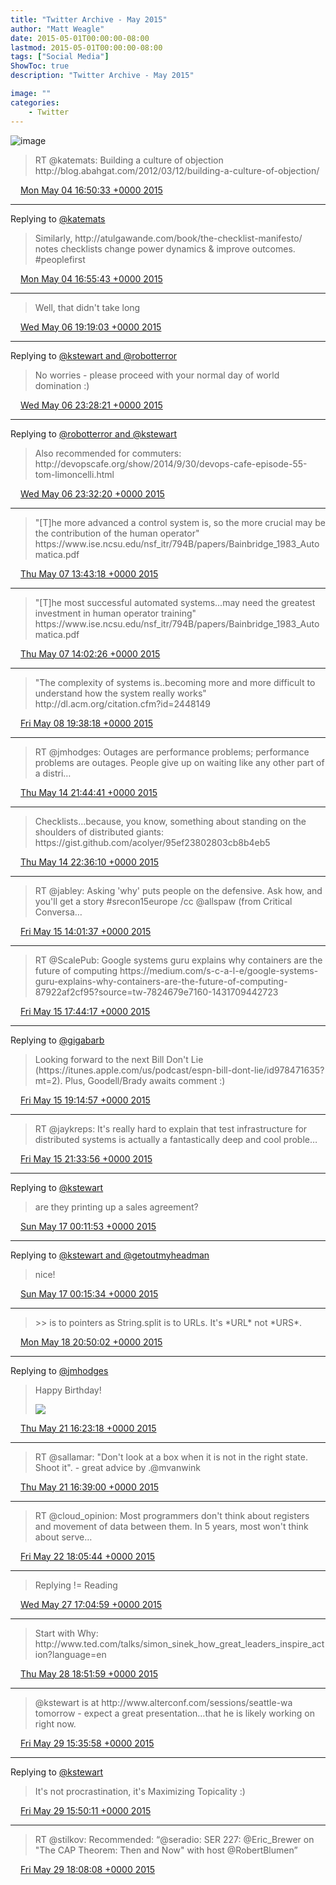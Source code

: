 ```yaml
---
title: "Twitter Archive - May 2015"
author: "Matt Weagle"
date: 2015-05-01T00:00:00-08:00
lastmod: 2015-05-01T00:00:00-08:00
tags: ["Social Media"]
ShowToc: true
description: "Twitter Archive - May 2015"

image: ""
categories: 
    - Twitter
---
```

![image](/sadtwitterbird3.jpg)

> RT @katemats: Building a culture of objection http://blog\.abahgat\.com/2012/03/12/building\-a\-culture\-of\-objection/

<img src="./media/tweet.ico" width="12" /> [Mon May 04 16:50:33 +0000 2015](https://twitter.com/mweagle/status/595269290464399363)

----

Replying to [@katemats](https://twitter.com/katemats/status/595268108392255488)

> Similarly, http://atulgawande\.com/book/the\-checklist\-manifesto/ notes checklists change power dynamics &amp; improve outcomes\. \#peoplefirst

<img src="./media/tweet.ico" width="12" /> [Mon May 04 16:55:43 +0000 2015](https://twitter.com/mweagle/status/595270594251259904)

----

> Well, that didn't take long

<img src="./media/tweet.ico" width="12" /> [Wed May 06 19:19:03 +0000 2015](https://twitter.com/mweagle/status/596031439486877697)

----

Replying to [@kstewart and @robotterror](https://twitter.com/kstewart/status/596064636312498176)

> No worries \- please proceed with your normal day of world domination :\)

<img src="./media/tweet.ico" width="12" /> [Wed May 06 23:28:21 +0000 2015](https://twitter.com/mweagle/status/596094178288750593)

----

Replying to [@robotterror and @kstewart](https://twitter.com/RobotTaylor/status/596069927410237440)

> Also recommended for commuters: http://devopscafe\.org/show/2014/9/30/devops\-cafe\-episode\-55\-tom\-limoncelli\.html

<img src="./media/tweet.ico" width="12" /> [Wed May 06 23:32:20 +0000 2015](https://twitter.com/mweagle/status/596095181062950912)

----

> "\[T\]he more advanced a control system is, so the more crucial may be the contribution of the human operator" https://www\.ise\.ncsu\.edu/nsf\_itr/794B/papers/Bainbridge\_1983\_Automatica\.pdf

<img src="./media/tweet.ico" width="12" /> [Thu May 07 13:43:18 +0000 2015](https://twitter.com/mweagle/status/596309331756261376)

----

> "\[T\]he most successful automated systems\.\.\.may need the greatest investment in human operator training" https://www\.ise\.ncsu\.edu/nsf\_itr/794B/papers/Bainbridge\_1983\_Automatica\.pdf

<img src="./media/tweet.ico" width="12" /> [Thu May 07 14:02:26 +0000 2015](https://twitter.com/mweagle/status/596314148968931329)

----

> "The complexity of systems is\.\.becoming more and more difficult to understand how the
> system really works" http://dl\.acm\.org/citation\.cfm?id\=2448149

<img src="./media/tweet.ico" width="12" /> [Fri May 08 19:38:18 +0000 2015](https://twitter.com/mweagle/status/596761059505020928)

----

> RT @jmhodges: Outages are performance problems; performance problems are outages\. People give up on waiting like any other part of a distri…

<img src="./media/tweet.ico" width="12" /> [Thu May 14 21:44:41 +0000 2015](https://twitter.com/mweagle/status/598967191241826304)

----

> Checklists…because, you know, something about standing on the shoulders of distributed giants: https://gist\.github\.com/acolyer/95ef23802803cb8b4eb5

<img src="./media/tweet.ico" width="12" /> [Thu May 14 22:36:10 +0000 2015](https://twitter.com/mweagle/status/598980149397192704)

----

> RT @jabley: Asking 'why' puts people on the defensive\. Ask how, and you'll get a story \#srecon15europe /cc @allspaw \(from Critical Conversa…

<img src="./media/tweet.ico" width="12" /> [Fri May 15 14:01:37 +0000 2015](https://twitter.com/mweagle/status/599213045630439424)

----

> RT @ScalePub: Google systems guru explains why containers are the future of computing https://medium\.com/s\-c\-a\-l\-e/google\-systems\-guru\-explains\-why\-containers\-are\-the\-future\-of\-computing\-87922af2cf95?source\=tw\-7824679e7160\-1431709442723

<img src="./media/tweet.ico" width="12" /> [Fri May 15 17:44:17 +0000 2015](https://twitter.com/mweagle/status/599269081053663232)

----

Replying to [@gigabarb](https://twitter.com/gigabarb/status/599284238098276352)

> Looking forward to the next Bill Don't Lie \(https://itunes\.apple\.com/us/podcast/espn\-bill\-dont\-lie/id978471635?mt\=2\)\.  Plus, Goodell/Brady awaits comment :\)

<img src="./media/tweet.ico" width="12" /> [Fri May 15 19:14:57 +0000 2015](https://twitter.com/mweagle/status/599291898348503040)

----

> RT @jaykreps: It's really hard to explain that test infrastructure for distributed systems is actually a fantastically deep and cool proble…

<img src="./media/tweet.ico" width="12" /> [Fri May 15 21:33:56 +0000 2015](https://twitter.com/mweagle/status/599326873810665472)

----

Replying to [@kstewart](https://twitter.com/kstewart/status/599715002421874688)

> are they printing up a sales agreement?

<img src="./media/tweet.ico" width="12" /> [Sun May 17 00:11:53 +0000 2015](https://twitter.com/mweagle/status/599729012487753728)

----

Replying to [@kstewart and @getoutmyheadman](https://twitter.com/kstewart/status/599729427367399425)

> nice\!

<img src="./media/tweet.ico" width="12" /> [Sun May 17 00:15:34 +0000 2015](https://twitter.com/mweagle/status/599729940704071681)

----

> &gt;&gt; is to pointers as String\.split is to URLs\. It's \*URL\* not \*URS\*\.

<img src="./media/tweet.ico" width="12" /> [Mon May 18 20:50:02 +0000 2015](https://twitter.com/mweagle/status/600402991603036160)

----

Replying to [@jmhodges](https://twitter.com/jmhodges/status/601421964662730752)

> Happy Birthday\!
>
> ![](/twitter/archive/media/601423029738975232-CFivDu3UkAA5NzG.jpg)

<img src="./media/tweet.ico" width="12" /> [Thu May 21 16:23:18 +0000 2015](https://twitter.com/mweagle/status/601423029738975232)

----

> RT @sallamar: "Don't look at a box when it is not in the right state\. Shoot it"\. \- great advice by \.@mvanwink

<img src="./media/tweet.ico" width="12" /> [Thu May 21 16:39:00 +0000 2015](https://twitter.com/mweagle/status/601426979804434432)

----

> RT @cloud\_opinion: Most programmers don't think about registers and movement of data between them\.
> In 5 years, most won't think about serve…

<img src="./media/tweet.ico" width="12" /> [Fri May 22 18:05:44 +0000 2015](https://twitter.com/mweagle/status/601811194559627264)

----

> Replying \!\= Reading

<img src="./media/tweet.ico" width="12" /> [Wed May 27 17:04:59 +0000 2015](https://twitter.com/mweagle/status/603607845683134465)

----

> Start with Why: http://www\.ted\.com/talks/simon\_sinek\_how\_great\_leaders\_inspire\_action?language\=en

<img src="./media/tweet.ico" width="12" /> [Thu May 28 18:51:59 +0000 2015](https://twitter.com/mweagle/status/603997162318376960)

----

> @kstewart is at http://www\.alterconf\.com/sessions/seattle\-wa tomorrow \- expect a great presentation…that he is likely working on right now\.

<img src="./media/tweet.ico" width="12" /> [Fri May 29 15:35:58 +0000 2015](https://twitter.com/mweagle/status/604310219569520640)

----

Replying to [@kstewart](https://twitter.com/kstewart/status/604311647818141696)

> It's not procrastination, it's Maximizing Topicality :\)

<img src="./media/tweet.ico" width="12" /> [Fri May 29 15:50:11 +0000 2015](https://twitter.com/mweagle/status/604313796681687040)

----

> RT @stilkov: Recommended: “@seradio: SER 227: @Eric\_Brewer on "The CAP Theorem: Then and Now" with host @RobertBlumen”

<img src="./media/tweet.ico" width="12" /> [Fri May 29 18:08:08 +0000 2015](https://twitter.com/mweagle/status/604348511904092160)